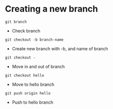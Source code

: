 <h1>Creating a new branch</h1>

`git branch`

- Check branch

`git checkout -b branch-name`

- Create new branch with -b, and name of branch

`git checkout -`

- Move in and out of branch

`git checkout hello`

- Move to hello branch

`git push origin hello`

- Push to hello branch
